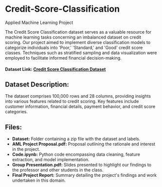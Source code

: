 # Credit-Score-Classification
Applied Machine Learning Project

The Credit Score Classification dataset serves as a valuable resource for machine learning tasks concerning an imbalanced dataset on credit scoring. Our project aimed to implement diverse classification models to categorize individuals into 'Poor,' 'Standard,' and 'Good' credit score classes. Techniques such as stratified sampling and data visualization were employed to facilitate informed financial decision-making.

#### Dataset Link: [Credit Score Classification Dataset](https://www.kaggle.com/datasets/parisrohan/credit-score-classification/data)

## Dataset Description:
The dataset comprises 100,000 rows and 28 columns, providing insights into various features related to credit scoring. Key features include customer information, financial details, payment behavior, and credit score categories.

## Files:
- **Dataset:** Folder containing a zip file with the dataset and labels.
- **AML Project Proposal.pdf:** Proposal outlining the rationale and interest in the project.
- **Code.ipynb:** Python code encompassing data cleaning, feature extraction, and model implementation.
- **Group Presentation.pdf:** Slides presented to highlight our findings to the professor and other students in the class.
- **Final Project Report:** Summary detailing the project's findings and work undertaken in this domain.
